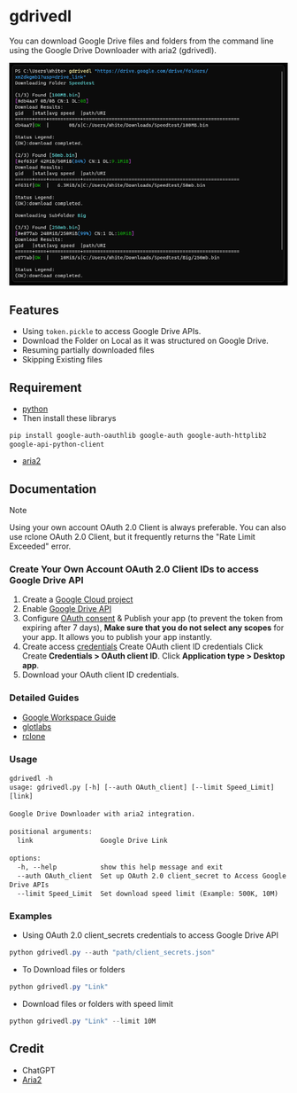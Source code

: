 # gdrivedl

You can download Google Drive files and folders from the command line using the Google Drive Downloader with aria2 (gdrivedl).

![gdrivedl demo](.github/images/gdrivedl-demo.png)

## Features

- Using `token.pickle` to access Google Drive APIs.
- Download the Folder on Local as it was structured on Google Drive.
- Resuming partially downloaded files
- Skipping Existing files

## Requirement

- [python](https://www.python.org/)
- Then install these librarys

```text
pip install google-auth-oauthlib google-auth google-auth-httplib2 google-api-python-client
```

- [aria2](https://aria2.github.io/)

## Documentation

> [!NOTE]
> Using your own account OAuth 2.0 Client is always preferable. You can also use rclone OAuth 2.0 Client, but it frequently returns the "Rate Limit Exceeded" error.

### Create Your Own Account OAuth 2.0 Client IDs to access Google Drive API

1. Create a [Google Cloud project](https://console.cloud.google.com/projectcreate)
2. Enable [Google Drive API](https://console.cloud.google.com/flows/enableapi?apiid=drive.googleapis.com)
3. Configure [OAuth consent](https://console.cloud.google.com/apis/credentials/consent) & Publish your app (to prevent the token from expiring after 7 days), **Make sure that you do not select any scopes** for your app. It allows you to publish your app instantly.
4. Create access [credentials](https://console.cloud.google.com/apis/credentials) Create OAuth client ID credentials Click Create **Credentials > OAuth client ID**. Click **Application type > Desktop app**.
5. Download your OAuth client ID credentials.

### Detailed Guides

- [Google Workspace Guide](https://developers.google.com/workspace/guides/get-started)
- [glotlabs](https://github.com/glotlabs/gdrive/blob/main/docs/create_google_api_credentials.md)
- [rclone](https://rclone.org/drive/#making-your-own-client-id)

### Usage

```text
gdrivedl -h
usage: gdrivedl.py [-h] [--auth OAuth_client] [--limit Speed_Limit] [link]

Google Drive Downloader with aria2 integration.

positional arguments:
  link                 Google Drive Link

options:
  -h, --help           show this help message and exit
  --auth OAuth_client  Set up OAuth 2.0 client_secret to Access Google Drive APIs
  --limit Speed_Limit  Set download speed limit (Example: 500K, 10M)
```

### Examples

- Using OAuth 2.0 client_secrets credentials to access Google Drive API

```powershell
python gdrivedl.py --auth "path/client_secrets.json"
```

- To Download files or folders

```powershell
python gdrivedl.py "Link"
```

- Download files or folders with speed limit

```powershell
python gdrivedl.py "Link" --limit 10M
```

## Credit

- ChatGPT
- [Aria2](https://aria2.github.io/)
